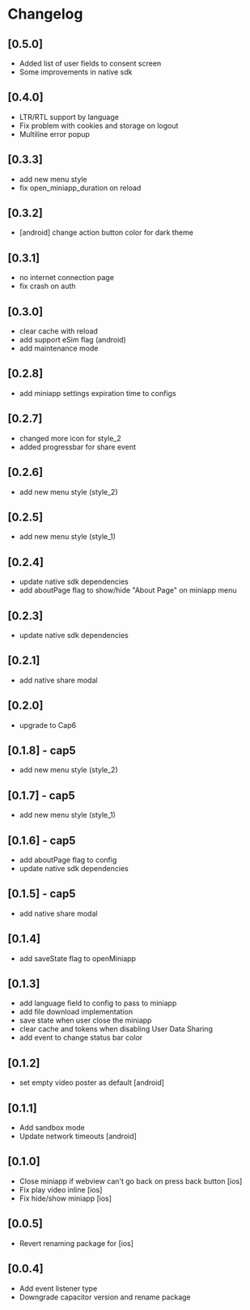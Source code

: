 # Changelog
## [0.5.0]

- Added list of user fields to consent screen
- Some improvements in native sdk  

## [0.4.0]

- LTR/RTL support by language
- Fix problem with cookies and storage on logout
- Multiline error popup

## [0.3.3]

- add new menu style
- fix open_miniapp_duration on reload

## [0.3.2]

- [android] change action button color for dark theme

## [0.3.1]

- no internet connection page
- fix crash on auth

## [0.3.0]

- clear cache with reload
- add support eSim flag (android)
- add maintenance mode

## [0.2.8]

- add miniapp settings expiration time to configs

## [0.2.7]

- changed more icon for style_2
- added progressbar for share event

## [0.2.6]

- add new menu style (style_2)

## [0.2.5]

- add new menu style (style_1)

## [0.2.4]

- update native sdk dependencies
- add aboutPage flag to show/hide "About Page" on miniapp menu

## [0.2.3]

- update native sdk dependencies

## [0.2.1]

- add native share modal

## [0.2.0]

- upgrade to Cap6

## [0.1.8] - cap5

- add new menu style (style_2)

## [0.1.7] - cap5

- add new menu style (style_1)

## [0.1.6] - cap5

- add aboutPage flag to config
- update native sdk dependencies

## [0.1.5] - cap5

- add native share modal

## [0.1.4]

- add saveState flag to openMiniapp

## [0.1.3]

- add language field to config to pass to miniapp
- add file download implementation
- save state when user close the miniapp
- clear cache and tokens when disabling User Data Sharing
- add event to change status bar color

## [0.1.2]

- set empty video poster as default [android]

## [0.1.1]

- Add sandbox mode
- Update network timeouts [android]

## [0.1.0]

- Close miniapp if webview can't go back on press back button [ios]
- Fix play video inline [ios]
- Fix hide/show miniapp [ios]

## [0.0.5]

- Revert renaming package for [ios]

## [0.0.4]

- Add event listener type
- Downgrade capacitor version and rename package
